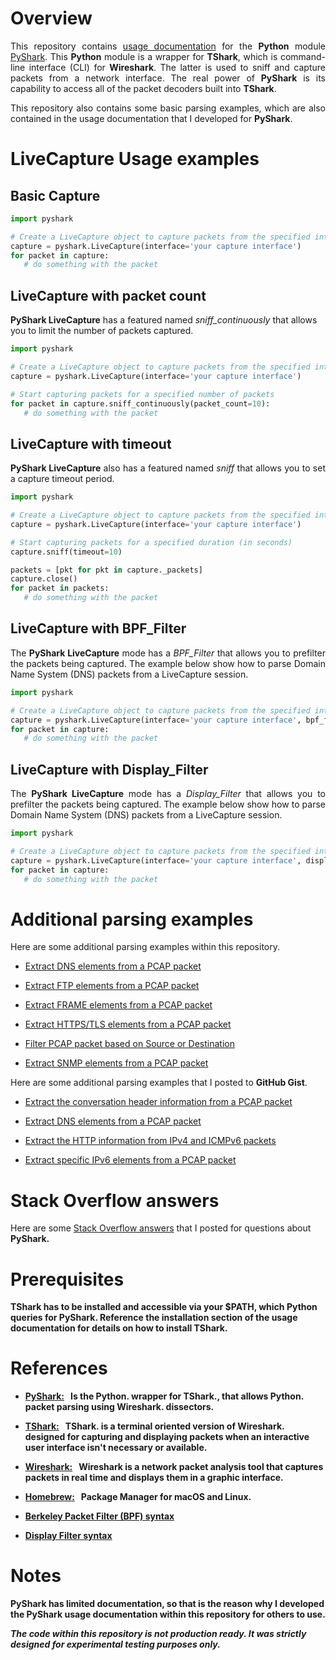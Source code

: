 # Overview

<p align="justify">
This repository contains <a href="https://pyshark-packet-analysis.readthedocs.io/en/latest/">usage documentation</a> for the <b>Python</b> module <a href="https://github.com/KimiNewt/pyshark">PyShark</a>. This <b>Python</b> module is a wrapper for <b>TShark</b>, which is command-line interface (CLI) for <b>Wireshark</b>. The latter is used to sniff and capture packets from a network interface. The real power of <b>PyShark</b> is its capability to access all of the packet decoders built into <b>TShark</b>.
</p>

<p align="justify">
This repository also contains some basic parsing examples, which are also contained in the usage documentation that I developed for <b>PyShark</b>.
</p>


# LiveCapture Usage examples

## Basic Capture

```python
import pyshark 

# Create a LiveCapture object to capture packets from the specified interface
capture = pyshark.LiveCapture(interface='your capture interface')
for packet in capture:
   # do something with the packet
```

## LiveCapture with packet count

<p align="justify">

<b>PyShark LiveCapture</b> has a featured named <i>sniff_continuously</i> that allows you to limit the number of packets captured. 

</p>

```python
import pyshark 

# Create a LiveCapture object to capture packets from the specified interface
capture = pyshark.LiveCapture(interface='your capture interface')

# Start capturing packets for a specified number of packets
for packet in capture.sniff_continuously(packet_count=10):
   # do something with the packet
```

## LiveCapture with timeout

<p align="justify">
<b>PyShark LiveCapture</b> also has a featured named <i>sniff</i> that allows you to set a capture timeout period. 
</p>

```python
import pyshark

# Create a LiveCapture object to capture packets from the specified interface
capture = pyshark.LiveCapture(interface='your capture interface')

# Start capturing packets for a specified duration (in seconds)
capture.sniff(timeout=10)

packets = [pkt for pkt in capture._packets]
capture.close()
for packet in packets:
   # do something with the packet
```

## LiveCapture with BPF_Filter

<p align="justify">
The <b>PyShark LiveCapture</b> mode has a <i>BPF_Filter</i> that allows you to prefilter the packets being captured. The example below show how to parse Domain Name System (DNS) packets from a LiveCapture session.
</p>

```python
import pyshark 

# Create a LiveCapture object to capture packets from the specified interface with a bpf_filter
capture = pyshark.LiveCapture(interface='your capture interface', bpf_filter='udp port 53')
for packet in capture:
   # do something with the packet
```

## LiveCapture with Display_Filter

<p align="justify">
The <b>PyShark LiveCapture</b> mode has a <i>Display_Filter</i> that allows you to prefilter the packets being captured. The example below show how to parse Domain Name System (DNS) packets from a LiveCapture session.
</p>

```python
import pyshark 

# Create a LiveCapture object to capture packets from the specified interface with a display_filter
capture = pyshark.LiveCapture(interface='your capture interface', display_filter='dns')
for packet in capture:
   # do something with the packet
```

# Additional parsing examples

<p align="justify"> 

Here are some additional parsing examples within this repository.
  
</p>

* <a href="https://github.com/johnbumgarner/pyshark_usage_overview/blob/master/examples/dns_filtering_examples.py">Extract DNS elements from a PCAP packet</a>

* <a href="https://github.com/johnbumgarner/pyshark_usage_overview/blob/master/examples/ftp_filtering_examples.py">Extract FTP elements from a PCAP packet</a>

* <a href="https://github.com/johnbumgarner/pyshark_usage_overview/blob/master/examples/frame_filtering_example.py">Extract FRAME elements from a PCAP packet</a>

* <a href="https://github.com/johnbumgarner/pyshark_usage_overview/blob/master/examples/https_filtering_examples.py">Extract HTTPS/TLS elements from a PCAP packet</a>

* <a href="https://github.com/johnbumgarner/pyshark_usage_overview/blob/master/examples/ip_filtering_examples.py">Filter PCAP packet based on Source or Destination</a>

* <a href="https://github.com/johnbumgarner/pyshark_usage_overview/blob/master/examples/snmp_filtering_examples.py">Extract SNMP elements from a PCAP packet</a>

<p align="justify"> 

Here are some additional parsing examples that I posted to <b>GitHub Gist</b>.
  
</p>

* <a href="https://gist.github.com/johnbumgarner/b758aa24c768655940cd3352ce2a0921">Extract the conversation header information from a PCAP packet</a>

* <a href="https://gist.github.com/johnbumgarner/166b6371f975c8e0a0aeae2516771039">Extract DNS elements from a PCAP packet</a>

* <a href="https://gist.github.com/johnbumgarner/ff8c463dc668648dd9ffb0a9a9d939bc">Extract the HTTP information from IPv4 and ICMPv6 packets</a>

* <a href="https://gist.github.com/johnbumgarner/9594e36a31bf1e220838160c37bfc7d4">Extract specific IPv6 elements from a PCAP packet</a>


# Stack Overflow answers

<p align="justify"> 

Here are some <a href="https://stackoverflow.com/search?q=user%3A6083423+pyshark">Stack Overflow answers</a> that I posted for questions about <b>PyShark<b>. 

</p>


# Prerequisites

<p align="justify">

<b>TShark</b> has to be installed and accessible via your $PATH, which <b>Python</b> queries for <b>PyShark</b>.  Reference the installation section of the usage documentation for details on how to install <b>TShark</b>. 

</p>

# References

* [PyShark:](https://kiminewt.github.io/pyshark) &nbsp; Is the <b>Python</b>. wrapper for <b>TShark</b>., that allows <b>Python</b>. packet parsing using <b>Wireshark</b>. dissectors.

* [TShark:](https://www.wireshark.org/docs/man-pages/tshark.html) &nbsp; <b>TShark</b>. is a terminal oriented version of <b>Wireshark</b>. designed for capturing and displaying packets when an interactive user interface isn't necessary or available.

* [Wireshark:](https://www.wireshark.org) &nbsp; <b>Wireshark</b> is a network packet analysis tool that captures packets in real time and displays them in a graphic interface.

* [Homebrew:](https://brew.sh) &nbsp; Package Manager for macOS and Linux.

* [Berkeley Packet Filter (BPF) syntax](https://biot.com/capstats/bpf.html)

* [Display Filter syntax](https://wiki.wireshark.org/DisplayFilters)

# Notes

<p align="justify">

<b>PyShark</b> has limited documentation, so that is the reason why I developed the <b>PyShark</b> usage documentation within this repository for others to use. 

</p>

_The code within this repository is **not** production ready. It was **strictly** designed for experimental testing purposes only._

